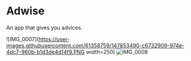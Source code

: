 # Adwise
An app that gives you advices.


![IMG_0007](https://user-images.githubusercontent.com/61358759/147853490-c6732909-974e-4dc7-960b-b1d3de4d14f9.PNG width=250)
![IMG_0008](https://user-images.githubusercontent.com/61358759/147853491-5c5887b9-164c-4bcd-86a3-bf9e67f735ea.PNG)
